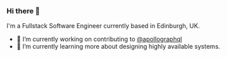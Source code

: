 ### Hi there 👋

I'm a Fullstack Software Engineer currently based in Edinburgh, UK.

- 🔭  I’m currently working on contributing to [@apollographql](https://github.com/apollographql)
- 🌱  I’m currently learning more about designing highly available systems.

